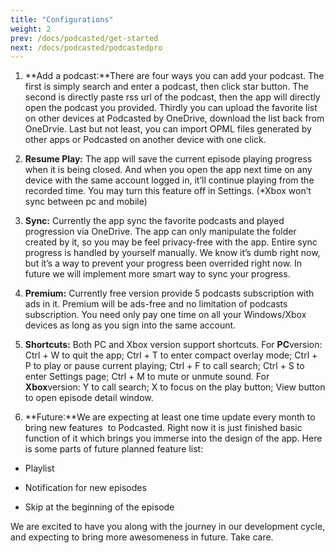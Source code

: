 ```yaml
---
title: "Configurations"
weight: 2
prev: /docs/podcasted/get-started
next: /docs/podcasted/podcastedpro
---
```


1. **Add a podcast:**There are four ways you can add your podcast. The first is simply search and
 enter a podcast, then click star button. The second is directly paste rss url of the podcast, then the app will directly open the podcast you provided. Thirdly you can upload the favorite list on other devices at Podcasted by OneDrive, download the list back from OneDrvie. Last but not least, you can import OPML files generated by other apps or Podcasted on another device with one click.

2. **Resume Play:**
 The app will save the current episode playing progress when it is being
 closed. And when you open the app next time on any device with the same
 account logged in, it’ll continue playing from the recorded time. You may turn this feature off in Settings. (*Xbox won’t sync between pc and mobile)

3. **Sync:** Currently the app sync the favorite podcasts and played progression via OneDrive. The app can only manipulate the folder created by it, so you may be feel privacy-free with the app. Entire sync progress is handled by yourself manually. We know it’s dumb right now, but it’s a way to prevent your progress been overrided right now. In future we will implement more smart way to sync your progress.

4. **Premium:** Currently free version provide 5 podcasts subscription with ads in it. Premium will be ads-free and no limitation of podcasts subscription. You need only pay one time on all your Windows/Xbox devices as long as you sign into the same account.

5. **Shortcuts:** Both PC and Xbox version support shortcuts. For **PC**version: Ctrl + W to quit the app; Ctrl + T to enter compact overlay mode; Ctrl + P to play or pause current playing; Ctrl + F to call search; Ctrl + S to enter Settings page; Ctrl + M to mute or unmute sound. For **Xbox**version: Y to call search; X to focus on the play button; View button to open episode detail window.

6. **Future:**We are expecting at least one time update every month to bring new features&nbsp; to Podcasted. Right now it is just finished basic function of it which brings you immerse into the design of the app. Here is some parts of future planned feature list:

- Playlist

- Notification for new episodes

- Skip at the beginning of the episode

We are excited to have you along with the journey in our development cycle, and expecting to bring more awesomeness in future. Take care.
